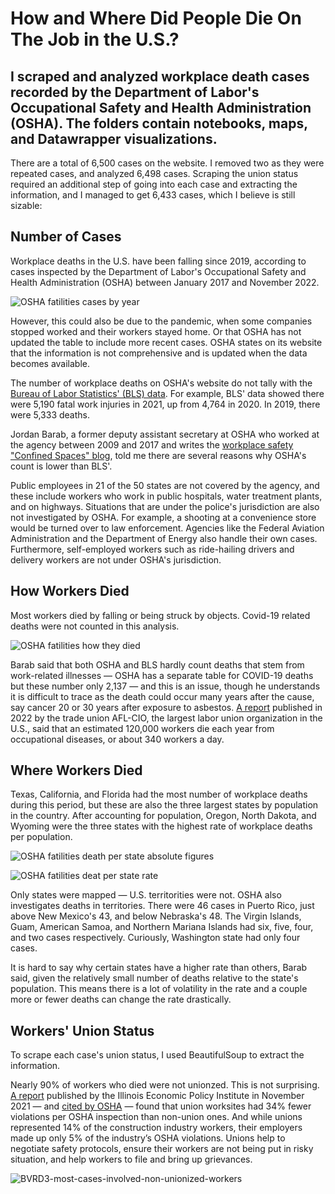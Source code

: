 # How and Where Did People Die On The Job in the U.S.?
I scraped and analyzed workplace death cases recorded by the Department of Labor's Occupational Safety and Health Administration (OSHA). The folders contain notebooks, maps, and Datawrapper visualizations. 
---------
There are a total of 6,500 cases on the website. I removed two as they were repeated
cases, and analyzed 6,498 cases. Scraping the union status required an additional step of
going into each case and extracting the information, and I managed to get 6,433 cases, which I believe is still sizable:

## Number of Cases 

Workplace deaths in the U.S. have been falling since 2019, according to cases inspected by
the Department of Labor's Occupational Safety and Health Administration (OSHA)
between January 2017 and November 2022.

![OSHA fatilities cases by year](https://user-images.githubusercontent.com/116761949/211128514-9a095ba3-deee-4d43-ae56-fd25be4c1e56.png)

However, this could also be due to the pandemic, when some companies stopped worked and their
workers stayed home. Or that OSHA has not updated the table to include more recent cases. OSHA 
states on its website that the information is not comprehensive and is updated when the data becomes available.

The number of workplace deaths on OSHA's website do not tally with the [Bureau
of Labor Statistics' (BLS) data](https://www.bls.gov/news.release/cfoi.htm). For example, BLS' data showed there were 5,190 fatal work injuries in 2021, up from 4,764 in 2020. In 2019, there were 5,333 deaths.

Jordan Barab, a former deputy assistant secretary at OSHA who worked at the agency between 2009 and 2017 and writes the [workplace safety "Confined Spaces" blog](https://jordanbarab.com/confinedspace/), told me there are several reasons why OSHA's count is lower than BLS'.

Public employees in 21 of the 50 states are not covered by the agency, and these include workers who work in public hospitals, water treatment plants, and on highways.
Situations that are under the police's jurisdiction are also not investigated by OSHA. For example, a shooting
at a convenience store would be turned over to law enforcement. Agencies like the Federal Aviation Administration and the Department of Energy also handle their own cases.
Furthermore, self-employed workers such as ride-hailing drivers and delivery workers are not under OSHA's jurisdiction. </p>
    
## How Workers Died 

Most workers died by falling or being struck by objects. Covid-19 related deaths were not counted in this analysis.

![OSHA fatilities how they died](https://user-images.githubusercontent.com/116761949/211128525-6b6a6063-bc6c-4b37-a3f4-f49a488e7459.png)

Barab said that both OSHA and BLS hardly count deaths that stem from work-related illnesses — OSHA has a separate 
table for COVID-19 deaths but these number only 2,137 — and this is an issue, though he understands it is difficult to trace
as the death could occur many years after the cause, say cancer 20 or 30 years after exposure to asbestos. 
[A report](https://aflcio.org/reports/death-job-toll-neglect-2022#:~:text=4%2C764%20workers%20were%20killed%20on,the%20job%20than%20all%20workers.) published in 2022 by the trade union AFL-CIO, the largest labor union organization in the U.S., said that an estimated 120,000 workers 
die each year from occupational diseases, or about 340 workers a day. 

## Where Workers Died

Texas, California, and Florida had the most number of workplace deaths during this period,
but these are also the three largest states by population in the country. After accounting
for population, Oregon, North Dakota, and Wyoming were the three states with the highest rate
of workplace deaths per population. 


![OSHA fatilities death per state absolute figures](https://user-images.githubusercontent.com/116761949/211128472-3c923c91-bc7b-4f0a-bd54-5d13597e6971.png)


![OSHA fatilities deat per state rate](https://user-images.githubusercontent.com/116761949/211128439-5ae8f038-350f-45d4-8a78-e476a16c4c0a.png)

Only states were mapped — U.S. territorities were not. OSHA also investigates deaths in territories. 
There were 46 cases in Puerto Rico, just above New  Mexico's 43, and below Nebraska's 48. 
The Virgin Islands, Guam, American Samoa, and Northern Mariana Islands had six, five, four, and two cases respectively. Curiously, Washington state had only four cases.

It is hard to say why certain states have a higher rate than others, Barab said, given the relatively
small number of deaths relative to the state's population. This means there is a lot of volatility in the rate and a couple more or
fewer deaths can change the rate drastically. 

## Workers' Union Status

To scrape each case's union status, I used BeautifulSoup to extract the information.

Nearly 90% of workers who died were not unionzed. This is not surprising. [A report](https://illinoisepi.files.wordpress.com/2021/11/ilepi-pmcr-unions-and-construction-health-and-safety-final.pdf) published by the Illinois Economic Policy Institute in November 2021 — and [cited by OSHA](https://blog.dol.gov/2022/05/11/the-connection-between-unions-and-worker-safety) —
found that union worksites had 34% fewer violations per OSHA inspection 
than non-union ones. And while unions represented 14% of the construction industry workers, 
their employers made up only 5% of the industry’s OSHA violations. Unions help to negotiate
safety protocols, ensure their workers are not being put in risky situation, and help workers to
file and bring up grievances. 


![BVRD3-most-cases-involved-non-unionized-workers](https://user-images.githubusercontent.com/116761949/211128577-4399988a-8ae8-4d3b-8689-0c8c63139a72.png)
